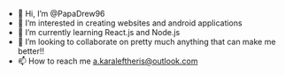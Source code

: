 - 👋 Hi, I’m @PapaDrew96
- 👀 I’m interested in creating websites and android applications
- 🌱 I’m currently learning React.js and Node.js
- 💞️ I’m looking to collaborate on pretty much anything that can make me better!!
- 📫 How to reach me a.karaleftheris@outlook.com

<!---
PapaDrew96/PapaDrew96 is a ✨ special ✨ repository because its `README.md` (this file) appears on your GitHub profile.
You can click the Preview link to take a look at your changes.
--->
